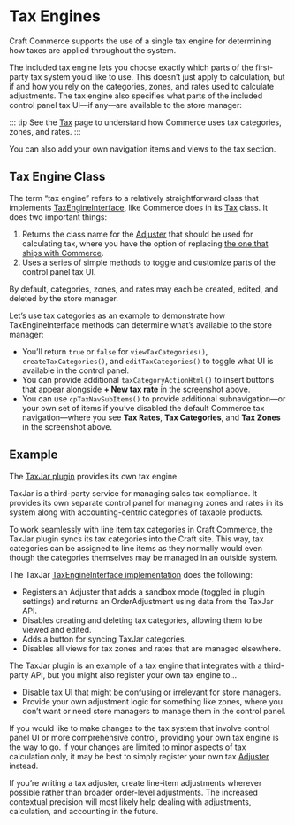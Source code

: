 # Tax Engines

Craft Commerce supports the use of a single tax engine for determining how taxes are applied throughout the system.

The included tax engine lets you choose exactly which parts of the first-party tax system you’d like to use. This doesn’t just apply to calculation, but if and how you rely on the categories, zones, and rates used to calculate adjustments. The tax engine also specifies what parts of the included control panel tax UI—if any—are available to the store manager:

::: tip
See the [Tax](../system/tax.md) page to understand how Commerce uses tax categories, zones, and rates.
:::

You can also add your own navigation items and views to the tax section.

## Tax Engine Class

The term “tax engine” refers to a relatively straightforward class that implements [TaxEngineInterface](commerce5:craft\commerce\base\TaxEngineInterface), like Commerce does in its [Tax](commerce5:craft\commerce\engines\Tax) class. It does two important things:

1. Returns the class name for the [Adjuster](adjusters.md) that should be used for calculating tax, where you have the option of replacing [the one that ships with Commerce](commerce5:craft\commerce\adjusters\Tax).
2. Uses a series of simple methods to toggle and customize parts of the control panel tax UI.

By default, categories, zones, and rates may each be created, edited, and deleted by the store manager.

Let’s use tax categories as an example to demonstrate how TaxEngineInterface methods can determine what’s available to the store manager:

- You’ll return `true` or `false` for `viewTaxCategories()`, `createTaxCategories()`, and `editTaxCategories()` to toggle what UI is available in the control panel.
- You can provide additional `taxCategoryActionHtml()` to insert buttons that appear alongside **+ New tax rate** in the screenshot above.
- You can use `cpTaxNavSubItems()` to provide additional subnavigation—or your own set of items if you’ve disabled the default Commerce tax navigation—where you see **Tax Rates**, **Tax Categories**, and **Tax Zones** in the screenshot above.

## Example

The [TaxJar plugin](https://github.com/craftcms/commerce-taxjar) provides its own tax engine.

TaxJar is a third-party service for managing sales tax compliance. It provides its own separate control panel for managing zones and rates in its system along with accounting-centric categories of taxable products.

To work seamlessly with line item tax categories in Craft Commerce, the TaxJar plugin syncs its tax categories into the Craft site. This way, tax categories can be assigned to line items as they normally would even though the categories themselves may be managed in an outside system.

The TaxJar [TaxEngineInterface implementation](https://github.com/craftcms/commerce-taxjar/blob/master/src/engines/TaxJar.php) does the following:

- Registers an Adjuster that adds a sandbox mode (toggled in plugin settings) and returns an OrderAdjustment using data from the TaxJar API.
- Disables creating and deleting tax categories, allowing them to be viewed and edited.
- Adds a button for syncing TaxJar categories.
- Disables all views for tax zones and rates that are managed elsewhere.

The TaxJar plugin is an example of a tax engine that integrates with a third-party API, but you might also register your own tax engine to...

- Disable tax UI that might be confusing or irrelevant for store managers.
- Provide your own adjustment logic for something like zones, where you don’t want or need store managers to manage them in the control panel.

If you would like to make changes to the tax system that involve control panel UI or more comprehensive control, providing your own tax engine is the way to go. If your changes are limited to minor aspects of tax calculation only, it may be best to simply register your own tax [Adjuster](adjusters.md) instead.

If you’re writing a tax adjuster, create line-item adjustments wherever possible rather than broader order-level adjustments. The increased contextual precision will most likely help dealing with adjustments, calculation, and accounting in the future.
